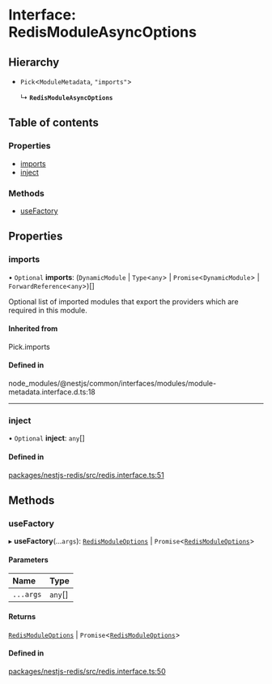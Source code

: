 # Interface: RedisModuleAsyncOptions

## Hierarchy

- `Pick`<`ModuleMetadata`, ``"imports"``\>

  ↳ **`RedisModuleAsyncOptions`**

## Table of contents

### Properties

- [imports](RedisModuleAsyncOptions.md#imports)
- [inject](RedisModuleAsyncOptions.md#inject)

### Methods

- [useFactory](RedisModuleAsyncOptions.md#usefactory)

## Properties

### <a id="imports" name="imports"></a> imports

• `Optional` **imports**: (`DynamicModule` \| `Type`<`any`\> \| `Promise`<`DynamicModule`\> \| `ForwardReference`<`any`\>)[]

Optional list of imported modules that export the providers which are
required in this module.

#### Inherited from

Pick.imports

#### Defined in

node_modules/@nestjs/common/interfaces/modules/module-metadata.interface.d.ts:18

___

### <a id="inject" name="inject"></a> inject

• `Optional` **inject**: `any`[]

#### Defined in

[packages/nestjs-redis/src/redis.interface.ts:51](https://github.com/brickdoc/brickdoc/blob/master/packages/nestjs-redis/src/redis.interface.ts#L51)

## Methods

### <a id="usefactory" name="usefactory"></a> useFactory

▸ **useFactory**(...`args`): [`RedisModuleOptions`](RedisModuleOptions.md) \| `Promise`<[`RedisModuleOptions`](RedisModuleOptions.md)\>

#### Parameters

| Name | Type |
| :------ | :------ |
| `...args` | `any`[] |

#### Returns

[`RedisModuleOptions`](RedisModuleOptions.md) \| `Promise`<[`RedisModuleOptions`](RedisModuleOptions.md)\>

#### Defined in

[packages/nestjs-redis/src/redis.interface.ts:50](https://github.com/brickdoc/brickdoc/blob/master/packages/nestjs-redis/src/redis.interface.ts#L50)

